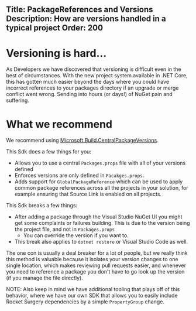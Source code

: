 Title: PackageReferences and Versions
Description: How are versions handled in a typical project
Order: 200
---

# Versioning is hard...
As Developers we have discovered that versioning is difficult even in the best of circumstances.  With the new project system available in .NET Core, this has gotten much easier beyond the days where you could have incorrect references to your packages directory if an upgrade or merge conflict went wrong.  Sending into hours (or days!) of NuGet pain and suffering.

# What we recommend
We recommend using [Microsoft.Build.CentralPackageVersions][CentralPackagingVersions].

This Sdk does a few things for you:
* Allows you to use a central `Packages.props` file with all of your versions defined
* Enforces versions are only defined in `Pacakges.props`.
* Adds support for `GlobalPackageReference` which can be used to apply common package references across all the projects in your solution, for example ensuring that Source Link is enabled on all projects.

This Sdk breaks a few things:
* After adding a package through the Visual Studio NuGet UI you might get some complaints or failures building.  This is due to the version being the project file, and not in `Packages.props`
  * You can override the version if you want to.
* This break also applies to `dotnet restore` or Visual Studio Code as well.

The one con is usually a deal breaker for a lot of people, but we really think this method is valuable because it isolates your version changes to one single location, which makes reviewing pull requests easier, and whenever you need to reference a package you don't have to go look up the version (if you manage the file directly).

NOTE: Also keep in mind we have additional tooling that plays off of this behavior, where we have our own SDK that allows you to easily include Rocket Surgery dependencies by a simple `PropertyGroup` change.

[CentralPackagingVersions]: https://www.nuget.org/packages/Microsoft.Build.CentralPackageVersions/ "Microsoft.Build.CentralPackageVersions"